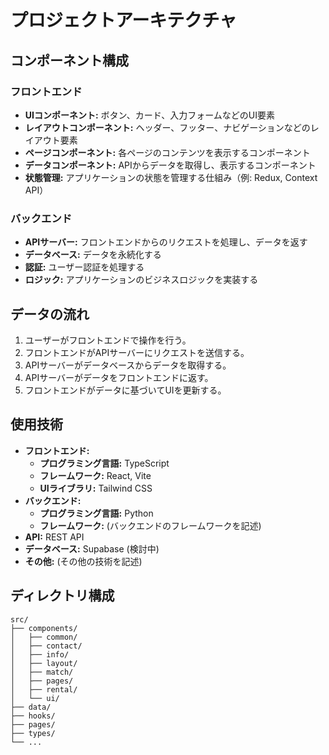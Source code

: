 # プロジェクトアーキテクチャ

## コンポーネント構成

### フロントエンド
*   **UIコンポーネント:** ボタン、カード、入力フォームなどのUI要素
*   **レイアウトコンポーネント:** ヘッダー、フッター、ナビゲーションなどのレイアウト要素
*   **ページコンポーネント:** 各ページのコンテンツを表示するコンポーネント
*   **データコンポーネント:** APIからデータを取得し、表示するコンポーネント
*   **状態管理:** アプリケーションの状態を管理する仕組み（例: Redux, Context API）

### バックエンド
*   **APIサーバー:** フロントエンドからのリクエストを処理し、データを返す
*   **データベース:** データを永続化する
*   **認証:** ユーザー認証を処理する
*   **ロジック:** アプリケーションのビジネスロジックを実装する

## データの流れ

1.  ユーザーがフロントエンドで操作を行う。
2.  フロントエンドがAPIサーバーにリクエストを送信する。
3.  APIサーバーがデータベースからデータを取得する。
4.  APIサーバーがデータをフロントエンドに返す。
5.  フロントエンドがデータに基づいてUIを更新する。

## 使用技術

*   **フロントエンド:**
    *   **プログラミング言語:** TypeScript
    *   **フレームワーク:** React, Vite
    *   **UIライブラリ:** Tailwind CSS
*   **バックエンド:**
    *   **プログラミング言語:** Python
    *   **フレームワーク:** (バックエンドのフレームワークを記述)
*   **API:** REST API
*   **データベース:** Supabase (検討中)
*   **その他:** (その他の技術を記述)

## ディレクトリ構成

```
src/
├── components/
│   ├── common/
│   ├── contact/
│   ├── info/
│   ├── layout/
│   ├── match/
│   ├── pages/
│   ├── rental/
│   └── ui/
├── data/
├── hooks/
├── pages/
├── types/
└── ...
```
